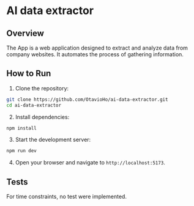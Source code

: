 # AI data extractor

## Overview
The App is a web application designed to extract and analyze data from company websites. It automates the process of gathering information.

## How to Run
1. Clone the repository:
  ```bash
  git clone https://github.com/OtavioHo/ai-data-extractor.git
  cd ai-data-extractor
  ```
2. Install dependencies:
  ```bash
  npm install
  ```
3. Start the development server:
  ```bash
  npm run dev
  ```
4. Open your browser and navigate to `http://localhost:5173`.

## Tests

For time constraints, no test were implemented.
